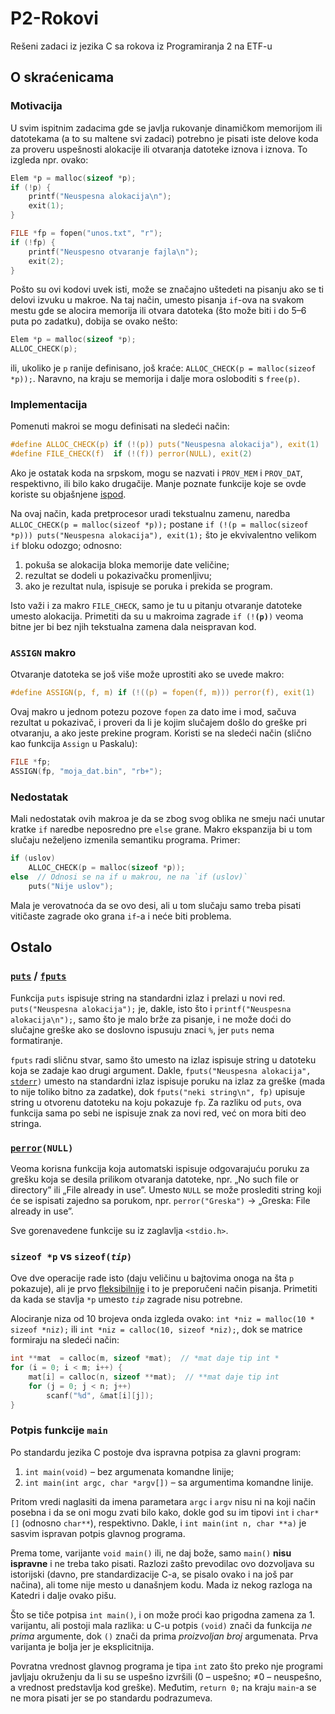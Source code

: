 # P2-Rokovi

Rešeni zadaci iz jezika C sa rokova iz Programiranja 2 na ETF-u


## O skraćenicama

### Motivacija

U svim ispitnim zadacima gde se javlja rukovanje dinamičkom memorijom ili datotekama (a to su maltene svi zadaci) potrebno je pisati iste delove koda za proveru uspešnosti alokacije ili otvaranja datoteke iznova i iznova. To izgleda npr. ovako:

```C
Elem *p = malloc(sizeof *p);
if (!p) {
    printf("Neuspesna alokacija\n");
    exit(1);
}
```

```C
FILE *fp = fopen("unos.txt", "r");
if (!fp) {
    printf("Neuspesno otvaranje fajla\n");
    exit(2);
}
```

Pošto su ovi kodovi uvek isti, može se značajno uštedeti na pisanju ako se ti delovi izvuku u makroe. Na taj način, umesto pisanja `if`-ova na svakom mestu gde se alocira memorija ili otvara datoteka (što može biti i do 5–6 puta po zadatku), dobija se ovako nešto:

```C
Elem *p = malloc(sizeof *p);
ALLOC_CHECK(p);
```

ili, ukoliko je `p` ranije definisano, još kraće: `ALLOC_CHECK(p = malloc(sizeof *p));`. Naravno, na kraju se memorija i dalje mora osloboditi s `free(p)`.

### Implementacija

Pomenuti makroi se mogu definisati na sledeći način:

```C
#define ALLOC_CHECK(p) if (!(p)) puts("Neuspesna alokacija"), exit(1)
#define FILE_CHECK(f)  if (!(f)) perror(NULL), exit(2)
```

Ako je ostatak koda na srpskom, mogu se nazvati i `PROV_MEM` i `PROV_DAT`, respektivno, ili bilo kako drugačije. Manje poznate funkcije koje se ovde koriste su objašnjene [ispod](#ostalo).

Na ovaj način, kada pretprocesor uradi tekstualnu zamenu, naredba `ALLOC_CHECK(p = malloc(sizeof *p));` postane `if (!(p = malloc(sizeof *p))) puts("Neuspesna alokacija"), exit(1);` što je ekvivalentno velikom `if` bloku odozgo; odnosno:

1. pokuša se alokacija bloka memorije date veličine;
2. rezultat se dodeli u pokazivačku promenljivu;
3. ako je rezultat nula, ispisuje se poruka i prekida se program.

Isto važi i za makro `FILE_CHECK`, samo je tu u pitanju otvaranje datoteke umesto alokacija. Primetiti da su u makroima zagrade <code>if (!**(**p**)**)</code> veoma bitne jer bi bez njih tekstualna zamena dala neispravan kod.

### `ASSIGN` makro

Otvaranje datoteka se još više može uprostiti ako se uvede makro:

```C
#define ASSIGN(p, f, m) if (!((p) = fopen(f, m))) perror(f), exit(1)
```

Ovaj makro u jednom potezu pozove `fopen` za dato ime i mod, sačuva rezultat u pokazivač, i proveri da li je kojim slučajem došlo do greške pri otvaranju, a ako jeste prekine program. Koristi se na sledeći način (slično kao funkcija `Assign` u Paskalu):

```C
FILE *fp;
ASSIGN(fp, "moja_dat.bin", "rb+");
```

### Nedostatak

Mali nedostatak ovih makroa je da se zbog svog oblika ne smeju naći unutar kratke `if` naredbe neposredno pre `else` grane. Makro ekspanzija bi u tom slučaju neželjeno izmenila semantiku programa. Primer:

```C
if (uslov)
    ALLOC_CHECK(p = malloc(sizeof *p));
else  // Odnosi se na if u makrou, ne na `if (uslov)`
    puts("Nije uslov");
```

Mala je verovatnoća da se ovo desi, ali u tom slučaju samo treba pisati vitičaste zagrade oko grana `if`-a i neće biti problema.


## Ostalo

### [`puts`](http://www.cplusplus.com/reference/cstdio/puts/) / [`fputs`](http://www.cplusplus.com/reference/cstdio/fputs/)

Funkcija `puts` ispisuje string na standardni izlaz i prelazi u novi red. `puts("Neuspesna alokacija");` je, dakle, isto što i `printf("Neuspesna alokacija\n");`, samo što je malo brže za pisanje, i ne može doći do slučajne greške ako se doslovno ispusuju znaci `%`, jer `puts` nema formatiranje.

`fputs` radi sličnu stvar, samo što umesto na izlaz ispisuje string u datoteku koja se zadaje kao drugi argument. Dakle, <code>fputs("Neuspesna alokacija", [stderr](http://www.cplusplus.com/reference/cstdio/stderr/))</code> umesto na standardni izlaz ispisuje poruku na izlaz za greške (mada to nije toliko bitno za zadatke), dok `fputs("neki string\n", fp)` upisuje string u otvorenu datoteku na koju pokazuje `fp`. Za razliku od `puts`, ova funkcija sama po sebi ne ispisuje znak za novi red, već on mora biti deo stringa.

### <code>[perror](http://www.cplusplus.com/reference/cstdio/perror/)(NULL)</code>

Veoma korisna funkcija koja automatski ispisuje odgovarajuću poruku za grešku koja se desila prilikom otvaranja datoteke, npr. „No such file or directory” ili „File already in use”. Umesto `NULL` se može proslediti string koji će se ispisati zajedno sa porukom, npr. `perror("Greska")` → „Greska: File already in use”.

Sve gorenavedene funkcije su iz zaglavlja `<stdio.h>`.

### `sizeof *p` vs <code>sizeof(<em>tip</em>)</code>

Ove dve operacije rade isto (daju veličinu u bajtovima onoga na šta `p` pokazuje), ali je prvo [fleksibilnije](https://stackoverflow.com/q/373252/1523774) i to je preporučeni način pisanja. Primetiti da kada se stavlja `*p` umesto _`tip`_ zagrade nisu potrebne.

Alociranje niza od 10 brojeva onda izgleda ovako: `int *niz = malloc(10 * sizeof *niz);` ili `int *niz = calloc(10, sizeof *niz);`, dok se matrice formiraju na sledeći način:

```C
int **mat  = calloc(m, sizeof *mat);  // *mat daje tip int *
for (i = 0; i < m; i++) {
    mat[i] = calloc(n, sizeof **mat);  // **mat daje tip int
    for (j = 0; j < n; j++)
        scanf("%d", &mat[i][j]);
}
```

### Potpis funkcije `main`

Po standardu jezika C postoje dva ispravna potpisa za glavni program:

1. `int main(void)` – bez argumenata komandne linije;
2. `int main(int argc, char *argv[])` – sa argumentima komandne linije.

Pritom vredi naglasiti da imena parametara `argc` i `argv` nisu ni na koji način posebna i da se oni mogu zvati bilo kako, dokle god su im tipovi `int` i `char*[]` (odnosno `char**`), respektivno. Dakle, i `int main(int n, char **a)` je sasvim ispravan potpis glavnog programa.

Prema tome, varijante `void main()` ili, ne daj bože, samo `main()` **nisu ispravne** i ne treba tako pisati. Razlozi zašto prevodilac ovo dozvoljava su istorijski (davno, pre standardizacije C-a, se pisalo ovako i na još par načina), ali tome nije mesto u današnjem kodu. Mada iz nekog razloga na Katedri i dalje ovako pišu.

Što se tiče potpisa `int main()`, i on može proći kao prigodna zamena za 1. varijantu, ali postoji mala razlika: u C-u potpis `(void)` znači da funkcija _ne prima_ argumente, dok `()` znači da prima _proizvoljan broj_ argumenata. Prva varijanta je bolja jer je eksplicitnija.

Povratna vrednost glavnog programa je tipa `int` zato što preko nje programi javljaju okruženju da li su se uspešno izvršili (0 – uspešno; ≠0 – neuspešno, a vrednost predstavlja kod greške). Međutim, `return 0;` na kraju `main`-a se ne mora pisati jer se po standardu podrazumeva.
